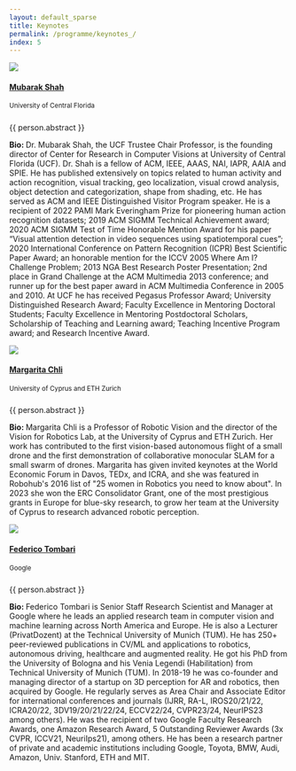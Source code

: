 ```yaml
---
layout: default_sparse
title: Keynotes
permalink: /programme/keynotes_/
index: 5
---
```


<div class="row justify-content-around pl-4 pr-4">
    <div class="col-12"><div class="row pt-2 pb-2 align-items-center">
        <div class="col-12 col-md-4 col-lg-3"><a class="anchor"></a>
            <div class="text-center">
                <img src="../../imgs_2024/Mubarak_Shah.png" class="rounded-circle img-fluid" style="max-width: 125px;">
                <h4 class="pt-2"><a href="https://www.crcv.ucf.edu/person/mubarak-shah/">Mubarak Shah</a></h4>
                <span class=""><small>University of Central Florida</small></span>
            </div>
        </div>
        <div class="col-12 col-md-8 col-lg-9">
            <div class="">
                <h5 class="pt-1 text-center"><b></b></h5>
                <p class="text-center mb-1"><small></small></p>
                <p class="pb-1 mb-1">{{ person.abstract }}</p>
                <p class="pb-2 text-justify"><b>Bio: </b>Dr. Mubarak Shah, the UCF Trustee Chair Professor, is the founding director of Center for Research in Computer Visions at University of Central Florida (UCF). Dr. Shah is a fellow of ACM, IEEE, AAAS, NAI, IAPR, AAIA and SPIE.  He has published extensively on topics related to human activity and action recognition, visual tracking, geo localization, visual crowd analysis, object detection and categorization, shape from shading, etc.  He has served as ACM and IEEE Distinguished Visitor Program speaker. He is a recipient of 2022 PAMI Mark Everingham Prize for pioneering human action recognition datasets; 2019 ACM SIGMM Technical Achievement award; 2020 ACM SIGMM Test of Time Honorable Mention Award for his paper “Visual attention detection in video sequences using spatiotemporal cues”; 2020 International Conference on Pattern Recognition (ICPR) Best Scientific Paper Award; an honorable mention for the ICCV 2005 Where Am I? Challenge Problem; 2013 NGA Best Research Poster Presentation; 2nd place in Grand Challenge at the ACM Multimedia 2013 conference; and runner up for the best paper award in ACM Multimedia Conference in 2005 and 2010. At UCF he has received Pegasus Professor Award; University Distinguished Research Award; Faculty Excellence in Mentoring Doctoral Students; Faculty Excellence in Mentoring Postdoctoral Scholars, Scholarship of Teaching and Learning award; Teaching Incentive Program award; and Research Incentive Award.</p>
            </div>
        </div>
    </div>
    <div class="col-12"><div class="row pt-2 pb-2 align-items-center">
        <div class="col-12 col-md-4 col-lg-3"><a class="anchor"></a>
            <div class="text-center">
                <img src="../../imgs_2024/Margarita_Chli.png" class="rounded-circle img-fluid" style="max-width: 125px;">
                <h4 class="pt-2"><a href="https://scholar.google.ch/citations?user=C0UhwEIAAAAJ&hl=en">Margarita Chli</a></h4>
                <span class=""><small>University of Cyprus and ETH Zurich</small></span>
            </div>
        </div>
        <div class="col-12 col-md-8 col-lg-9">
            <div class="">
                <h5 class="pt-1 text-center"><b></b></h5>
                <p class="text-center mb-1"><small ></small></p>
                <p class="pb-1 mb-1">{{ person.abstract }}</p>
                <p class="pb-2 text-justify"><b>Bio: </b>Margarita Chli is a Professor of Robotic Vision and the director of the Vision for Robotics Lab, at the University of Cyprus and ETH Zurich. Her work has contributed to the first vision-based autonomous flight of a small drone and the first demonstration of collaborative monocular SLAM for a small swarm of drones. Margarita has given invited keynotes at the World Economic Forum in Davos, TEDx, and ICRA, and she was featured in Robohub's 2016 list of "25 women in Robotics you need to know about". In 2023 she won the ERC Consolidator Grant, one of the most prestigious grants in Europe for blue-sky research, to grow her team at the University of Cyprus to research advanced robotic perception.</p>
            </div>
        </div>
    </div>
    <div class="col-12"><div class="row pt-2 pb-2 align-items-center">
        <div class="col-12 col-md-4 col-lg-3"><a class="anchor"></a>
            <div class="text-center">
                <img src="../../imgs_2024/Federico_Tombari.png" class="rounded-circle img-fluid" style="max-width: 125px;">
                <h4 class="pt-2"><a href="https://federicotombari.github.io/">Federico Tombari</a></h4>
                <span class=""><small>Google</small></span>
            </div>
        </div>
        <div class="col-12 col-md-8 col-lg-9">
            <div class="">
                <h5 class="pt-1 text-center"><b></b></h5>
                <p class="text-center mb-1"><small ></small></p>
                <p class="pb-1 mb-1">{{ person.abstract }}</p>
                <p class="pb-2 text-justify"><b>Bio: </b>Federico Tombari is Senior Staff Research Scientist and Manager at Google where he leads an applied research team in computer vision and machine learning across North America and Europe. He is also a Lecturer (PrivatDozent) at the Technical University of Munich (TUM). He has 250+ peer-reviewed publications in CV/ML and applications to robotics, autonomous driving, healthcare and augmented reality. He got his PhD from the University of Bologna and his Venia Legendi (Habilitation) from Technical University of Munich (TUM). In 2018-19 he was co-founder and managing director of a startup on 3D perception for AR and robotics, then acquired by Google. He regularly serves as Area Chair and Associate Editor for international conferences and journals (IJRR, RA-L, IROS20/21/22, ICRA20/22, 3DV19/20/21/22/24, ECCV22/24, CVPR23/24, NeurIPS23 among others). He was the recipient of two Google Faculty Research Awards, one Amazon Research Award, 5 Outstanding Reviewer Awards (3x CVPR, ICCV21, NeuriIps21), among others. He has been a research partner of private and academic institutions including Google, Toyota, BMW, Audi, Amazon, Univ. Stanford, ETH and MIT.</p>
            </div>
        </div>
    </div>
</div>